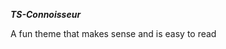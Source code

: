 ***TS-Connoisseur***

A fun theme that makes sense and is easy to read

<!-- link to github  -->
[github]: https://github.com/palehazy/ts-connoisseur